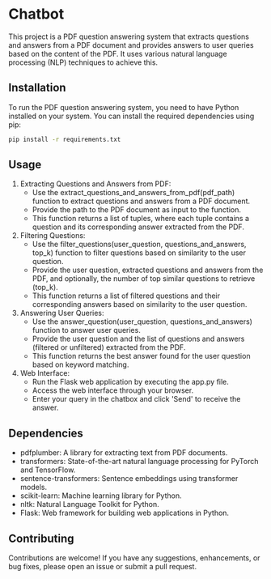 # Chatbot
This project is a PDF question answering system that extracts questions and answers from a PDF document and provides answers to user queries based on the content of the PDF. It uses various natural language processing (NLP) techniques to achieve this.

## Installation

To run the PDF question answering system, you need to have Python installed on your system. You can install the required dependencies using pip:

```bash
pip install -r requirements.txt
```
## Usage
1. Extracting Questions and Answers from PDF:
   - Use the extract_questions_and_answers_from_pdf(pdf_path) function to extract
   questions and answers from a PDF document.
   - Provide the path to the PDF document as input to the function.
   - This function returns a list of tuples, where each tuple contains a question
     and its corresponding answer extracted from the PDF.
2. Filtering Questions:
   - Use the filter_questions(user_question, questions_and_answers, top_k)
     function to filter questions based on similarity to the user question.
   - Provide the user question, extracted questions and answers from the PDF, and
     optionally, the number of top similar questions to retrieve (top_k).
   - This function returns a list of filtered questions and their corresponding
     answers based on similarity to the user question.
3. Answering User Queries:
   - Use the answer_question(user_question, questions_and_answers) function to
     answer user queries.
   - Provide the user question and the list of questions and answers (filtered or
     unfiltered) extracted from the PDF.
   - This function returns the best answer found for the user question based on
     keyword matching.
4. Web Interface:
   - Run the Flask web application by executing the app.py file.
   - Access the web interface through your browser.
   - Enter your query in the chatbox and click 'Send' to receive the answer.
## Dependencies
   - pdfplumber: A library for extracting text from PDF documents.
   - transformers: State-of-the-art natural language processing for PyTorch and
     TensorFlow.
   - sentence-transformers: Sentence embeddings using transformer models.
   - scikit-learn: Machine learning library for Python.
   - nltk: Natural Language Toolkit for Python.
   - Flask: Web framework for building web applications in Python.
## Contributing
Contributions are welcome! If you have any suggestions, enhancements, or bug fixes, please open an issue or submit a pull request.
